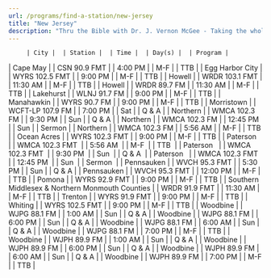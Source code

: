 ```yaml
---
url: /programs/find-a-station/new-jersey
title: "New Jersey"
description: "Thru the Bible with Dr. J. Vernon McGee - Taking the whole Word to the whole world"
---
```





         | City |  | Station |  | Time |  | Day(s) |  | Program |
| Cape May |  | CSN 90.9 FMT |  | 4:00 PM |  | M-F |  | TTB |
| Egg Harbor City |  | WYRS 102.5 FMT |  | 9:00 PM |  | M-F |  | TTB |
| Howell |  | WRDR 103.1 FMT |  | 11:30 AM |  | M-F |  | TTB |
| Howell |  | WRDR 89.7 FM |  | 11:30 AM |  | M-F |  | TTB |
| Lakehurst |  | WLNJ 91.7 FM |  | 9:00 PM |  | M-F |  | TTB |
| Manahawkin |  | WYRS 90.7 FM |  | 9:00 PM |  | M-F |  | TTB |
| Morristown |  | WCFT-LP 107.9 FM |  | 7:00 PM |  | Sat |  | Q & A |
| Northern |  | WMCA 102.3 FM |  | 9:30 PM |  | Sun |  | Q & A |
| Northern |  | WMCA 102.3 FM |  | 12:45 PM |  | Sun |  | Sermon |
| Northern |  | WMCA 102.3 FM |  | 5:56 AM |  | M-F |  | TTB |
| Ocean Acres |  | WYRS 102.3 FMT |  | 9:00 PM |  | M-F |  | TTB |
| Paterson  |  | WMCA 102.3 FMT  |  | 5:56 AM  |  | M-F  |  | TTB  |
| Paterson   |  | WMCA 102.3 FMT  |  | 9:30 PM  |  | Sun  |  | Q & A  |
| Paterson   |  | WMCA 102.3 FMT  |  | 12:45 PM  |  | Sun  |  | Sermon  |
| Pennsauken |  | WVCH 95.3 FMT |  | 5:30 PM |  | Sun |  | Q & A |
| Pennsauken |  | WVCH 95.3 FMT |  | 12:00 PM |  | M-F |  | TTB |
| Pomona |  | WYRS 92.9 FMT |  | 9:00 PM |  | M-F |  | TTB |
| Southern Middlesex & Northern Monmouth Counties |  | WRDR 91.9 FMT |  | 11:30 AM |  | M-F |  | TTB |
| Trenton |  | WYRS 91.9 FMT |  | 9:00 PM |  | M-F |  | TTB |
| Whiting |  | WYRS 102.5 FMT |  | 9:00 PM |  | M-F |  | TTB |
| Woodbine |  | WJPG 88.1 FM |  | 1:00 AM |  | Sun |  | Q & A |
| Woodbine |  | WJPG 88.1 FM |  | 6:00 PM |  | Sun |  | Q & A |
| Woodbine |  | WJPG 88.1 FM |  | 6:00 AM |  | Sun |  | Q & A |
| Woodbine |  | WJPG 88.1 FM |  | 7:00 PM |  | M-F |  | TTB |
| Woodbine |  | WJPH 89.9 FM |  | 1:00 AM |  | Sun |  | Q & A |
| Woodbine |  | WJPH 89.9 FM |  | 6:00 PM |  | Sun |  | Q & A |
| Woodbine |  | WJPH 89.9 FM |  | 6:00 AM |  | Sun |  | Q & A |
| Woodbine |  | WJPH 89.9 FM |  | 7:00 PM |  | M-F |  | TTB |

  





